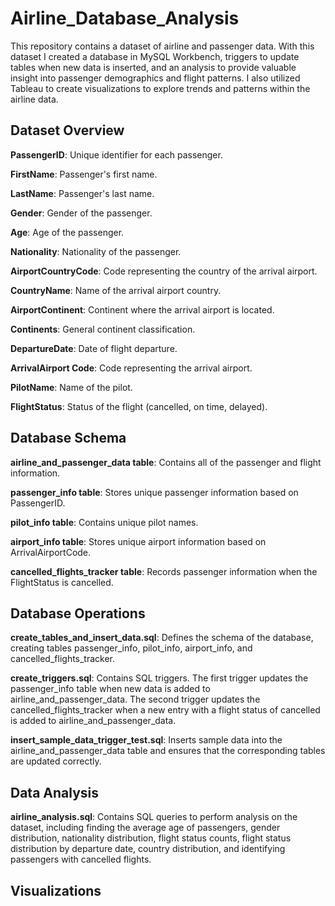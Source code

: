 # Airline_Database_Analysis
This repository contains a dataset of airline and passenger data. With this dataset I created a database in MySQL Workbench, triggers to update tables when new data is inserted, and an analysis to provide valuable insight into passenger demographics and flight patterns. I also utilized Tableau to create visualizations to explore trends and patterns within the airline data.

## Dataset Overview
**PassengerID**: Unique identifier for each passenger.

**FirstName**: Passenger's first name.

**LastName**: Passenger's last name.

**Gender**: Gender of the passenger.

**Age**: Age of the passenger.

**Nationality**: Nationality of the passenger.

**AirportCountryCode**: Code representing the country of the arrival airport.

**CountryName**: Name of the arrival airport country.

**AirportContinent**: Continent where the arrival airport is located.

**Continents**: General continent classification.

**DepartureDate**: Date of flight departure.

**ArrivalAirport Code**: Code representing the arrival airport.

**PilotName**: Name of the pilot.

**FlightStatus**: Status of the flight (cancelled, on time, delayed).


## Database Schema
**airline_and_passenger_data table**: Contains all of the passenger and flight information.

**passenger_info table**: Stores unique passenger information based on PassengerID.

**pilot_info table**: Contains unique pilot names.

**airport_info table**: Stores unique airport information based on ArrivalAirportCode.

**cancelled_flights_tracker table**: Records passenger information when the FlightStatus is cancelled.


## Database Operations 
**create_tables_and_insert_data.sql**: Defines the schema of the database, creating tables passenger_info, pilot_info, airport_info, and cancelled_flights_tracker.

**create_triggers.sql**: Contains SQL triggers. The first trigger updates the passenger_info table when new data is added to airline_and_passenger_data. The second trigger updates the cancelled_flights_tracker when a new entry with a flight status of cancelled is added to airline_and_passenger_data.

**insert_sample_data_trigger_test.sql**: Inserts sample data into the airline_and_passenger_data table and ensures that the corresponding tables are updated correctly.

## Data Analysis
**airline_analysis.sql**: Contains SQL queries to perform analysis on the dataset, including finding the average age of passengers, gender distribution, nationality distribution, flight status counts, flight status distribution by departure date, country distribution, and identifying passengers with cancelled flights.

## Visualizations
